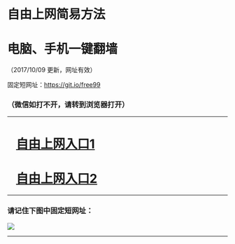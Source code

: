 ﻿# 自由上网简易方法

# 电脑、手机一键翻墙

（2017/10/09 更新，网址有效）

固定短网址：https://git.io/free99

### （微信如打不开，请转到浏览器打开）


***





# &nbsp;&nbsp; <a href="http://ft54762053.fwq-tz-1001.info/fwqtz01.html?t=10090017359 " target="_blank">自由上网入口1</a>
# &nbsp;&nbsp; <a href="http://ft2130332736.fwq-tz-1002.info/fwqtz02.html?t=100900127701 " target="_blank">自由上网入口2</a>
***

### 请记住下图中固定短网址：

<img src="https://s3-us-west-2.amazonaws.com/fwq-1001/yjfq-20170905okok.png" /> 


***

